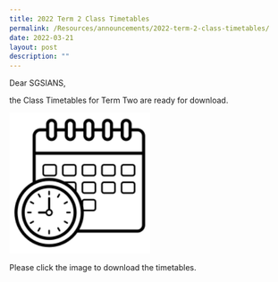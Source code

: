 ```yaml
---
title: 2022 Term 2 Class Timetables
permalink: /Resources/announcements/2022-term-2-class-timetables/
date: 2022-03-21
layout: post
description: ""
---
```

Dear SGSIANS, 

the Class Timetables for Term Two are ready for download.

<a href="/files/Announcement/2022-Term-2-Class-Timetable-10032022.pdf" target = "_blank"> <img src="/images/Announcements/3241389-200.png"
     style="width:50%"></a>

Please click the image to download the timetables.